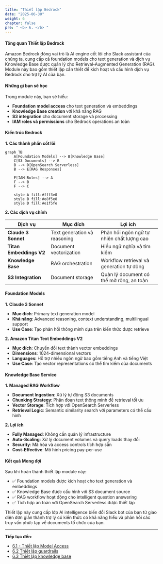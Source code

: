 ```yaml
---
title: "Thiết lập Bedrock"
date: "2025-06-30"
weight: 6
chapter: false
pre: " <b> 6. </b> "
---
```


#### Tổng quan Thiết lập Bedrock

Amazon Bedrock đóng vai trò là AI engine cốt lõi cho Slack assistant của chúng ta, cung cấp cả foundation models cho text generation và dịch vụ Knowledge Base được quản lý cho Retrieval-Augmented Generation (RAG). Module này bao gồm thiết lập cần thiết để kích hoạt và cấu hình dịch vụ Bedrock cho trợ lý AI của bạn.

#### Những gì bạn sẽ học

Trong module này, bạn sẽ hiểu:

- **Foundation model access** cho text generation và embeddings
- **Knowledge Base creation** với khả năng RAG
- **S3 integration** cho document storage và processing
- **IAM roles và permissions** cho Bedrock operations an toàn

#### Kiến trúc Bedrock

**1. Các thành phần cốt lõi**

```mermaid
graph TB
    A[Foundation Models] --> B[Knowledge Base]
    C[S3 Documents] --> B
    B --> D[OpenSearch Serverless]
    B --> E[RAG Responses]

    F[IAM Roles] --> A
    F --> B
    F --> C

    style A fill:#fff3e0
    style B fill:#e8f5e8
    style D fill:#e1f5fe
```

**2. Các dịch vụ chính**

| Dịch vụ                 | Mục đích                     | Lợi ích                                   |
| ----------------------- | ---------------------------- | ----------------------------------------- |
| **Claude 3 Sonnet**     | Text generation và reasoning | Phản hồi ngôn ngữ tự nhiên chất lượng cao |
| **Titan Embeddings V2** | Document vectorization       | Hiểu ngữ nghĩa và tìm kiếm                |
| **Knowledge Base**      | RAG orchestration            | Workflow retrieval và generation tự động  |
| **S3 Integration**      | Document storage             | Quản lý document có thể mở rộng, an toàn  |

#### Foundation Models

**1. Claude 3 Sonnet**

- **Mục đích**: Primary text generation model
- **Khả năng**: Advanced reasoning, context understanding, multilingual support
- **Use Case**: Tạo phản hồi thông minh dựa trên kiến thức được retrieve

**2. Amazon Titan Text Embeddings V2**

- **Mục đích**: Chuyển đổi text thành vector embeddings
- **Dimensions**: 1024-dimensional vectors
- **Languages**: Hỗ trợ nhiều ngôn ngữ bao gồm tiếng Anh và tiếng Việt
- **Use Case**: Tạo vector representations có thể tìm kiếm của documents

#### Knowledge Base Service

**1. Managed RAG Workflow**

- **Document Ingestion**: Xử lý tự động S3 documents
- **Chunking Strategy**: Phân đoạn text thông minh để retrieval tối ưu
- **Vector Storage**: Tích hợp với OpenSearch Serverless
- **Retrieval Logic**: Semantic similarity search với parameters có thể cấu hình

**2. Lợi ích**

- **Fully Managed**: Không cần quản lý infrastructure
- **Auto-Scaling**: Xử lý document volumes và query loads thay đổi
- **Security**: Mã hóa và access controls tích hợp sẵn
- **Cost-Effective**: Mô hình pricing pay-per-use

#### Kết quả Mong đợi

Sau khi hoàn thành thiết lập module này:

- ✅ Foundation models được kích hoạt cho text generation và embeddings
- ✅ Knowledge Base được cấu hình với S3 document source
- ✅ RAG workflow hoạt động cho intelligent question answering
- ✅ Tích hợp an toàn với OpenSearch Serverless được thiết lập

Thiết lập này cung cấp lớp AI intelligence biến đổi Slack bot của bạn từ giao diện đơn giản thành trợ lý có kiến thức có khả năng hiểu và phản hồi các truy vấn phức tạp về documents tổ chức của bạn.

---

**Tiếp tục đến**:

- [6.1 - Thiết lập Model Access](./6.1-model_access/)
- [6.2 Thiết lập guardrails](./6.2-guardrails/)
- [6.3 Thiết lập knowledge base](./6.3-knowledge_base/)

